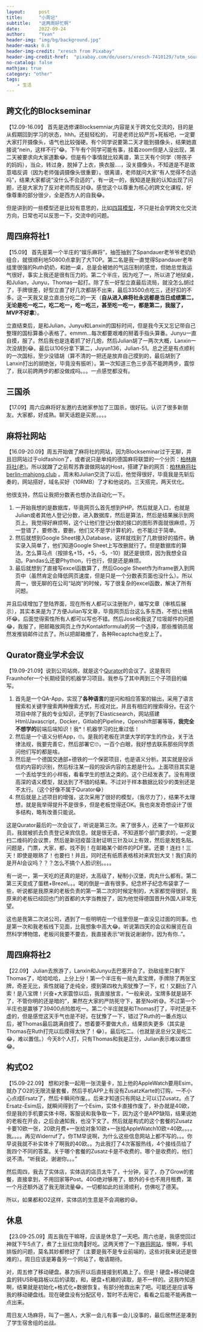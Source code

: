 ```yaml
---
layout:     post
title:      "小周记"
subtitle:   "这两周好忙啊"
date:       2022-09-24
author:     "Yvan"
header-img: "img/bg/background.jpg"
header-mask: 0.8
header-img-credit: "xresch from Pixabay"
header-img-credit-href:  "pixabay.com/de/users/xresch-7410129/?utm_source=link-attribution&utm_medium=referral&utm_campaign=image&utm_content=3041437"
no-catalog: false
mathjax: true
category: "other"
tags:
    - 生活
---
```


## 跨文化的Blockseminar
【12.09-16.09】 首先是选修课Blocksemniar,内容是关于跨文化交流的，目的是从假期回到学习的状态，hhh。还挺轻松的， 可是老师比较严厉+死板吧，一定要大家打开摄像头，语气也比较强硬。有个同学说要第二天才能到摄像头，结果她直接说“nein，这样不行”😂。下午有个同学可能有事，挂着zoom但是人没出现，第二天被要求向大家道歉😂。但是有个事情就比较离谱，第三天有个同学（带孩子的妈妈），当众，转过身，脱掉了上衣，换衣服....，没关摄像头，不知道是不是故意唱反调（因为老师强调摄像头很重要）。很离谱，老师就问大家“有人觉得不合适吗”，结果大家都说“没什么不合适的”，有一说一的，我知道是我的认知出现了问题，还是大家为了反对老师而反对😅。感觉这个以尊重为核心的跨文化课程，好像尊重的部分很少，全是西方人的自我😂。

但是讲到的一些模型还是比较有意思的，比如[四耳模型](https://upwikizh.top/wiki/Four-sides_model)，不只是社会学跨文化交流方向，日常也可以反思一下，交流中的问题。

## 周四麻将社1
【15.09】 首先是第一个半庄的“娱乐麻将”，抽签抽到了Spandauer老爷爷老奶奶组合，就很顺利地50800点拿到了大TOP。第二名是我一直觉得Spandauer老年组里很强的Ruth奶奶，和她一桌，总是会被她的气运压制的感觉，但她总觉我运气很好，事实上我还是很有压力的。第二个半庄，因为吃了一，所以进了地狱桌，和Julian，Junyu，Thomas一起打。除了东一好型立直最后流局，就没怎么胡过了，手牌很差，好型立直了好几次都胡不出来，最后33500点吃三，还好扣的不多。这一天我又是立直总分吃二的一天（**自从进入麻将社永远都是当日成绩第二，无论是吃一吃二，吃二吃一，吃一吃三，甚至吃一吃一，都是第二，我服了，MVP不好拿**）。

立直结束后，是和Julian，Junyu和Lanxin的国标时间，但是我今天又忘记带自己整理的国标算番小表格了。emmm...每次都要艰难的掰着手指头算番。Junyu一直自摸，服了。然后我也是连着抓了好几炮，然后Julian胡了一两次大概，Lanxin一次没胡到😂。最后以106分拿下第二，Juyun136，Julian-51。总之还是有点顺利的一次国标，至少没错胡（算不清的一把还是放弃自己摸到的，最后胡到了Lanxin打出的胡绝张，毕竟没有振听）。第一次知道三色三步高不能跨两步，震惊了，我以前跨两步的都没做成吗。。。一点感觉都没有。

## 三国杀
【17.09】周六应麻将好友邀约去她家参加了三国杀，很好玩。认识了很多新朋友。大家都，好成熟。聊天话题是买房。。。。

## 麻将社网站
【16.09-20.09】周五开始做了麻将社的网站，因为Blockseminar过于无聊，并且旧网站过于oldfashion了，或者说只是单纯的德国麻将联盟的一个分页：[柏林麻将社(老)](http://dmjl.de/dmjl-regional/berlin-mah-jongg-club/)。所以就蹭了之前帮苏靠谱做网站的Host，搭建了新的网页：[柏林麻将社](http://berlin-mahjong.club/) [berlin-mahjong.club](http://berlin-mahjong.club/) 。周末和Julian交流了以后，他觉得很好，毕竟我是先斩后奏的，网站搭好，域名买好（10RMB）了才和他说的。三天搭完，两天优化。

他很支持，然后让我把分数表也想办法自动化一下。
1. 一开始我想的是数据库，毕竟网页么首先想到PHP。然后就是入口，也就是Julian或者其他人登记分数，进入数据库，然后是算法，然后是结果展示到网页上。我觉得好麻烦啊，这个让他们登记分数的接口的图形界面就很麻烦，万一登错了，要修改，要删，他们又不是学计算机的，也不能过于简单。
2. 然后就想到Google Sheet接入Database，这样就找到了几款很好的插件。确实录入简单了，他们知道Google Sheet上写改删就行了。但是数据库的算法，怎么算马点（按排名+15，+5，-5，-10）就还是很烦，因为我想全自动。Pandas么还要Phython，行也行，但是还是麻烦。
3. 最后就想到了直接写excel函数算了，然后Google Sheet作为iframe嵌入到网页中（虽然肯定会降低网页速度，但是只是一个分数表页面也没什么）。所以周一，很无聊的在公司“站岗”的时候，写了很复杂的excel函数，解决了所有问题。

并且后续增加了登陆界面，现在所有人都可以注册账户，编写文章（审核后展示），其实本来是为了方便Julian写文章，毕竟网页后台这么多东西，不想让他搞坏😂。后面觉得索性所有人都可以写也不错。然后Jose和我说了垃圾邮件的问题😂，我服了，把邮箱放网页上作为Kontaktformula的另一个选择，那些推销员居然发推销邮件过去了。所以把邮箱撤了，各种Recaptcha也安上了。

## Qurator商业学术会议
【19.09-21.09】说到公司站岗，就是这个[Qurator](https://qurator.ai/)的会议了。这是我司Fraunhofer一个长期经营的机器学习项目。我参与了其中两到三个子项目的编写。
1. 首先是一个QA-App，实现了**各种语言**的提问和相应答案的输出，采用了语言搜索和关键字搜索两种搜索方式，形成对比，并且有相应的搜索得分。在这个项目中除了我的专业知识，还学到了Elasticsearch，网站搭建Html/Javascript，Docker，Gitlab的Pipeline，Openshift部署等等，**我完全不想学的**前端后端知识！我*！机器学习的比重过低！
2. 然后是一个语义分析App，🙄。是我的老板在洪堡大学的学生的作业，关于法律法规，我要完善它，然后部署它🙄，一百个白眼，我好想去联系那些同学质问他们写的都是啥。
3. 然后是一个德国交通部+德铁的一个保密项目，也是语义分析。其实就是投诉信的内容的识别，然后标注某一段的投诉内容的主题是什么。上面项目其实是一个丢给学生的小样板，看看学生的想法之类的。这个已经发表了。没有用很高深的语义模型，就达到了不错的结果。不过对于样本数据比较少的类别还是不太行。（这个好像不属于Qurator😂）
4. 然后就是上述项目的增强，这次采用了很好的模型，（我尽力了），结果不太理想，就是我举得提升不是很多，但是老板觉得还OK。我也突发奇想设计了很多结构，略有改善只能说。

这是Qurator最后的一次会议了，听说是第三次。来了很多人，还来了一个联邦议员。我就被抓去负责登记来宾信息。就是很无语，不知道那个部门要求的，一定要扫二维码的会议票，然后是新冠疫苗注射证明三针及以上有效，然后是发姓名贴。问题是，门票，大家，都，找不到！在邮箱某个邮件的PDF里。还要！连扫！三天！即使是眼熟了！也要扫！并且，同时还有纸质表格核对来宾划大叉！我们真的是开AI会议吗？？？怎么不搞个人脸识别。。。。

有一说一，第一天吃的还真的是好，太高级了，秘制小汉堡，肉丸什么都有。第二第三天变成了蛋糕+Brezel。。。喝的倒是一直有很多。纪念杯子纪念布袋拿了一些，听说都是我原来的老板负责的第一第二次的时候定制的，大家都觉得很好。我原来的老板已经回也门的首都的大学当教授了，因为他觉得德国晋升外国人非常无望。

这也是我第二次进公司，遇到了一些明明在一个组里但是一直没见过面的同事。也是第一次和我老板线下见面，比我想象中高大😂。听说第四天的会议和展览在自然科学博物馆，老板问我要不要去，我直接表示“听我说谢谢你，因为有你..”。

## 周四麻将社2
【22.09】 Julian去旅游了，Lanxin和Junyu去巴塞开会了。劲敌组里只剩下Thomas了，哈哈哈哈，上分上分！第一个半庄有一局九索宝牌，手牌除了两张宝牌，奇差无比，索性就碰了走纯全，摸到第四枚九索犹豫了一下，杠！又翻出了八索！是八宝牌！兴奋+大家震惊以后，我直接放言，“一般来说，宝牌多就是胡不了，不管你明的还是暗的”，果然在大家的严防死守下，甚至No听😅。不过第一个半庄也是赢够了39400点险胜吃一。第二个半庄就是和Thomas打了，平时还是不虚的，但是感觉这天手气也是不好。在犹豫了一下，错过了Ruth的一番点炮以后，被Thomas最后跳满自摸了。想着要不要做大点，结果损失更多（其实是Thomas在Ruth打完以后摸得太快了！😂）。最后吃二。（也就是说总分又是吃二😂，难以置信。）今天8个人打，只有Thomas和我是正分，Julian表示难以置信😂。

## 构式O2
【15.09-22.09】 想和对象一起用一张流量卡，加上他的AppleWatch要用Esim，就办了O2的无限流量套餐，然后手机APP上有没有ZusatzKarte的订购，一不小心点成Ersatz了，然后卡瞬间作废。。后来才知道只有网站上可以订Zusatz。点了Ersatz-Esim后，就瞬间得到了一个Esim，实体卡直接作废了，补办就是40欧，但是我的手机要实体卡呀。客服说和我争取一下，因为这个是APP缺陷，结果说她的老板在开会，之后会通知我，也没下文了。然后就是构式的这个套餐的Zusatz卡要10欧一张，20欧月费+一张给对象10欧+一张给AppleWatch10欧=40欧。。。。我。。。。再见Widerruf了。你TM早说啊，为什么这些信息网站上都不写的。。。你早说我就不补实体卡了啊我的40欧。。为此我打了4次客服热线，4个接线员给了我四个不同的答案。关于哪个套餐的Zusatz卡是不收费的，哪个是收费的，他们说不清。“听我说，谢谢你。。。”

然后周四，我去了实体店，实体店的店员太牛了，十分钟，妥了，办了Grow的套餐，直接拿到，不用回家等Post。40G绝对够用了，额外的卡也不用月租费，第一个月还额外送了我无限流量😂。一切都如此的丝滑顺利，仿佛吃了德芙。

所以，如果都和O2这样，实体店的生意是不会凋敝的😆。

## 休息
【23.09-25.09】周五我在干嘛呀，应该是休息了一天吧。周六也是，我感觉回过神就下午5点了，煮了土豆红烧肉🤪好吃。这两天修了一下[麻将网站](http://berlin-mahjong.club/)，慢啊，手机排版的问题，莫名其妙都修好了（主要是我不是专业前端的，这些对我来说还是很难的）。周日应该是筹备另一个网站了，敬请期待。

对，周五修了移动硬盘。暴力拆开以后直接接到机箱上了。但是！硬盘+移动硬盘盒的转USB电路板以后的读取，和，硬盘+机箱的读取，是不一样的。这我咋知道啊，结果就是初始化+格式化+数据恢复。有部分抢救出来了吧。可能还是应该等我的移动硬盘线。现在硬盘没有分配区号，暂时不去用它，看看之后能不能再救一点出来。

周日友人场麻将，叫了一圈人，大家一会儿有事一会儿没事的，最后居然还是凑到了学生宿舍组的出战。
